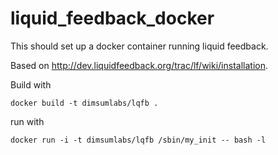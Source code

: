 liquid_feedback_docker
======================

This should set up a docker container running liquid feedback.

Based on http://dev.liquidfeedback.org/trac/lf/wiki/installation.

Build with
```
docker build -t dimsumlabs/lqfb .
```

run with
```
docker run -i -t dimsumlabs/lqfb /sbin/my_init -- bash -l
```
